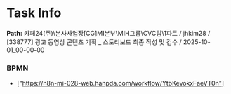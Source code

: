 # Task Info

**Path:** 카페24(주)\본사사업장\[CG]MI본부\MIH그룹\CVC팀\1파트 / jhkim28 / [338777] 광고 동영상 콘텐츠 기획 _ 스토리보드 최종 작성 및 검수 / 2025-10-01_00-00-00

### BPMN
- ["https://n8n-mi-028-web.hanpda.com/workflow/YtbKevokxFaeVT0n"]

